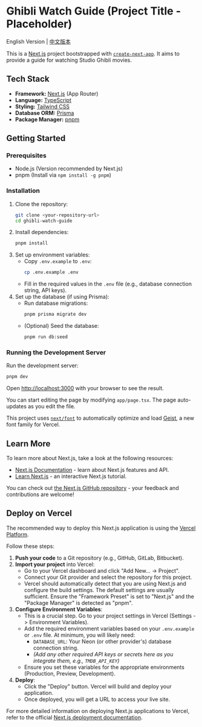 # Ghibli Watch Guide (Project Title - Placeholder)

English Version | [中文版本](README.zh.md)

This is a [Next.js](https://nextjs.org/) project bootstrapped with [`create-next-app`](https://github.com/vercel/next.js/tree/canary/packages/create-next-app). It aims to provide a guide for watching Studio Ghibli movies.

## Tech Stack

*   **Framework:** [Next.js](https://nextjs.org/) (App Router)
*   **Language:** [TypeScript](https://www.typescriptlang.org/)
*   **Styling:** [Tailwind CSS](https://tailwindcss.com/)
*   **Database ORM:** [Prisma](https://www.prisma.io/)
*   **Package Manager:** [pnpm](https://pnpm.io/)

## Getting Started

### Prerequisites

*   Node.js (Version recommended by Next.js)
*   pnpm (Install via `npm install -g pnpm`)

### Installation

1.  Clone the repository:
    ```bash
    git clone <your-repository-url>
    cd ghibli-watch-guide
    ```
2.  Install dependencies:
    ```bash
    pnpm install
    ```
3.  Set up environment variables:
    *   Copy `.env.example` to `.env`:
        ```bash
        cp .env.example .env
        ```
    *   Fill in the required values in the `.env` file (e.g., database connection string, API keys).
4.  Set up the database (if using Prisma):
    *   Run database migrations:
        ```bash
        pnpm prisma migrate dev
        ```
    *   (Optional) Seed the database:
        ```bash
        pnpm run db:seed
        ```

### Running the Development Server

Run the development server:

```bash
pnpm dev
```

Open [http://localhost:3000](http://localhost:3000) with your browser to see the result.

You can start editing the page by modifying `app/page.tsx`. The page auto-updates as you edit the file.

This project uses [`next/font`](https://nextjs.org/docs/app/building-your-application/optimizing/fonts) to automatically optimize and load [Geist](https://vercel.com/font), a new font family for Vercel.

## Learn More

To learn more about Next.js, take a look at the following resources:

- [Next.js Documentation](https://nextjs.org/docs) - learn about Next.js features and API.
- [Learn Next.js](https://nextjs.org/learn) - an interactive Next.js tutorial.

You can check out [the Next.js GitHub repository](https://github.com/vercel/next.js) - your feedback and contributions are welcome!

## Deploy on Vercel

The recommended way to deploy this Next.js application is using the [Vercel Platform](https://vercel.com/).

Follow these steps:

1.  **Push your code** to a Git repository (e.g., GitHub, GitLab, Bitbucket).
2.  **Import your project** into Vercel:
    *   Go to your Vercel dashboard and click "Add New... -> Project".
    *   Connect your Git provider and select the repository for this project.
    *   Vercel should automatically detect that you are using Next.js and configure the build settings. The default settings are usually sufficient. Ensure the "Framework Preset" is set to "Next.js" and the "Package Manager" is detected as "pnpm".
3.  **Configure Environment Variables**:
    *   This is a crucial step. Go to your project settings in Vercel (Settings -> Environment Variables).
    *   Add the required environment variables based on your `.env.example` or `.env` file. At minimum, you will likely need:
        *   `DATABASE_URL`: Your Neon (or other provider's) database connection string.
        *   *(Add any other required API keys or secrets here as you integrate them, e.g., `TMDB_API_KEY`)*
    *   Ensure you set these variables for the appropriate environments (Production, Preview, Development).
4.  **Deploy**:
    *   Click the "Deploy" button. Vercel will build and deploy your application.
    *   Once deployed, you will get a URL to access your live site.

For more detailed information on deploying Next.js applications to Vercel, refer to the official [Next.js deployment documentation](https://nextjs.org/docs/app/building-your-application/deploying).
